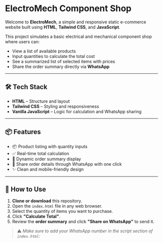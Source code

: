 


# ElectroMech Component Shop

Welcome to **ElectroMech**, a simple and responsive static e-commerce website built using **HTML**, **Tailwind CSS**, and **JavaScript**.

This project simulates a basic electrical and mechanical component shop where users can:

- View a list of available products
- Input quantities to calculate the total cost
- See a summarized list of selected items with prices
- Share the order summary directly via **WhatsApp**

---

## 🛠️ Tech Stack

- **HTML** – Structure and layout
- **Tailwind CSS** – Styling and responsiveness
- **Vanilla JavaScript** – Logic for calculation and WhatsApp sharing

---

## 📦 Features

- 📦 Product listing with quantity inputs
- ✅ Real-time total calculation
- 🧾 Dynamic order summary display
- 📲 Share order details through WhatsApp with one click
- ✨ Clean and mobile-friendly design

---

## 🚀 How to Use

1. **Clone or download** this repository.
2. Open the `index.html` file in any web browser.
3. Select the quantity of items you want to purchase.
4. Click **"Calculate Total"**.
5. Review the **order summary** and click **"Share on WhatsApp"** to send it.

> ⚠️ *Make sure to add your WhatsApp number in the script section of `index.html`:*


